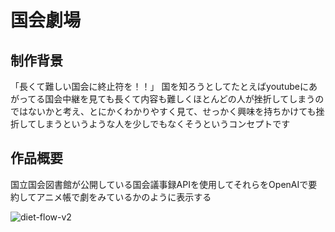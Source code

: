 # 国会劇場

## 制作背景

「長くて難しい国会に終止符を！！」
国を知ろうとしてたとえばyoutubeにあがってる国会中継を見ても長くて内容も難しくほとんどの人が挫折してしまうのではないかと考え、とにかくわかりやすく見て、せっかく興味を持ちかけても挫折してしまうというような人を少しでもなくそうというコンセプトです

## 作品概要

国立国会図書館が公開している国会議事録APIを使用してそれらをOpenAIで要約してアニメ帳で劇をみているかのように表示する

![diet-flow-v2](https://github.com/noonyuu/diet-theater/assets/107845401/bc25b671-426a-4b19-a102-aae3f2160951)

